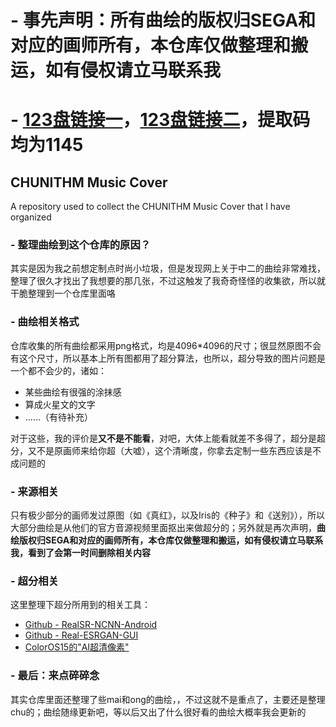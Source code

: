 # - 事先声明：所有曲绘的版权归SEGA和对应的画师所有，本仓库仅做整理和搬运，如有侵权请立马联系我

# - [123盘链接一](https://www.123684.com/s/sLYqVv-tiy2d)，[123盘链接二](https://www.123865.com/s/sLYqVv-tiy2d)，提取码均为1145
## CHUNITHM Music Cover
A repository used to collect the CHUNITHM Music Cover that I have organized

### - 整理曲绘到这个仓库的原因？
其实是因为我之前想定制点时尚小垃圾，但是发现网上关于中二的曲绘非常难找，整理了很久才找出了我想要的那几张，不过这触发了我奇奇怪怪的收集欲，所以就干脆整理到一个仓库里面咯

### - 曲绘相关格式
仓库收集的所有曲绘都采用png格式，均是4096*4096的尺寸；很显然原图不会有这个尺寸，所以基本上所有图都用了超分算法，也所以，超分导致的图片问题是一个都不会少的，诸如：

- 某些曲绘有很强的涂抹感
- 算成火星文的文字
- ......（有待补充）

对于这些，我的评价是**又不是不能看**，对吧，大体上能看就差不多得了，超分是超分，又不是原画师来给你超（大嘘），这个清晰度，你拿去定制一些东西应该是不成问题的

### - 来源相关
只有极少部分的画师发过原图（如《真红》，以及Iris的《种子》和《送别》），所以大部分曲绘是从他们的官方音源视频里面抠出来做超分的；另外就是再次声明，**曲绘版权归SEGA和对应的画师所有，本仓库仅做整理和搬运，如有侵权请立马联系我，看到了会第一时间删除相关内容**

### - 超分相关
这里整理下超分所用到的相关工具：

- [Github - RealSR-NCNN-Android](https://github.com/tumuyan/RealSR-NCNN-Android)
- [Github - Real-ESRGAN-GUI](https://github.com/tsukumijima/Real-ESRGAN-GUI)
- [ColorOS15的"AI超清像素"](https://www.coloros.com/version/coloros15/)

### - 最后：来点碎碎念
其实仓库里面还整理了些mai和ong的曲绘，，不过这就不是重点了，主要还是整理chu的；曲绘随缘更新吧，等以后又出了什么很好看的曲绘大概率我会更新的